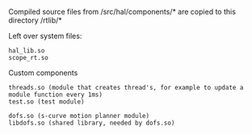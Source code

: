 Compiled source files from /src/hal/components/* are copied to this directory /rtlib/*

Left over system files:

    hal_lib.so
    scope_rt.so
    
Custom components

    threads.so (module that creates thread's, for example to update a module function every 1ms)
    test.so (test module)
    
    dofs.so (s-curve motion planner module)
    libdofs.so (shared library, needed by dofs.so) 

